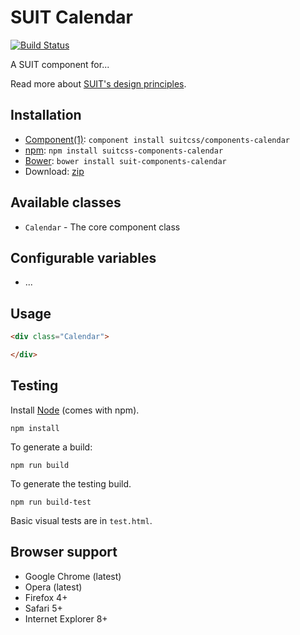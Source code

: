 # SUIT Calendar

[![Build Status](https://secure.travis-ci.org/suitcss/components-calendar.png?branch=master)](http://travis-ci.org/suitcss/components-calendar)

A SUIT component for...

Read more about [SUIT's design principles](https://github.com/suitcss/suit/).

## Installation

* [Component(1)](http://component.io/): `component install suitcss/components-calendar`
* [npm](https://npmjs.org/): `npm install suitcss-components-calendar`
* [Bower](http://bower.io/): `bower install suit-components-calendar`
* Download: [zip](https://github.com/suitcss/components-calendar/zipball/master)

## Available classes

* `Calendar` - The core component class

## Configurable variables

* ...

## Usage

```html
<div class="Calendar">

</div>
```

## Testing

Install [Node](http://nodejs.org) (comes with npm).

```
npm install
```

To generate a build:

```
npm run build
```

To generate the testing build.

```
npm run build-test
```

Basic visual tests are in `test.html`.

## Browser support

* Google Chrome (latest)
* Opera (latest)
* Firefox 4+
* Safari 5+
* Internet Explorer 8+
